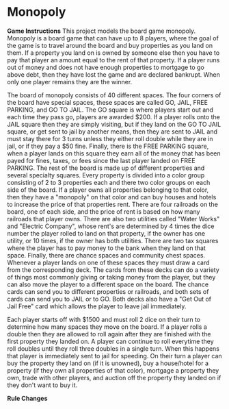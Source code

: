 # Monopoly

**Game Instructions**
This project models the board game monopoly. Monopoly is a board game that can have up to 8 players, where the goal of the game is to travel around the board and buy properties as you land on them. If a property you land on is owned by someone else then you have to pay that player an amount equal to the rent of that property. If a player runs out of money and does not have enough properties to mortgage to go above debt, then they have lost the game and are declared bankrupt. When only one player remains they are the winner.

The board of monopoly consists of 40 different spaces. The four corners of the board have special spaces, these spaces are called GO, JAIL, FREE PARKING, and GO TO JAIL. The GO square is where players start out and each time they pass go, players are awarded $200. If a player rolls onto the JAIL square then they are simply visiting, but if they land on the GO TO JAIL square, or get sent to jail by another means, then they are sent to JAIL and must stay there for 3 turns unless they either roll double while they are in jail, or if they pay a $50 fine. Finally, there is the FREE PARKING square, when a player lands on this square they earn all of the money that has been payed for fines, taxes, or fees since the last player landed on FREE PARKING. The rest of the board is made up of different properties and several specialty squares. Every property is divided into a color group consisting of 2 to 3 properties each and there two color groups on each side of the board. If a player owns all properties belonging to that color, then they have a "monopoly" on that color and can buy houses and hotels to increase the price of that properties rent. There are four railroads on the board, one of each side, and the price of rent is based on how many railroads that player owns. There are also two utilities called "Water Works" and "Electric Company", whose rent's are determined by 4 times the dice number the player rolled to land on that property, if the owner has one utility, or 10 times, if the owner has both utilities. There are two tax squares where the player has to pay money to the bank when they land on that space. Finally, there are chance spaces and community chest spaces. Whenever a player lands on one of these spaces they must draw a card from the corresponding deck. The cards from these decks can do a variety of things most commonly giving or taking money from the player, but they can also move the player to a different space on the board. The chance cards can send you to different properties or railroads, and both sets of cards can send you to JAIL or to GO. Both decks also have a "Get Out of Jail Free" card which allows the player to leave jail immediately.

Each player starts off with $1500 and must roll 2 dice on their turn to determine how many spaces they move on the board. If a player rolls a double then they are allowed to roll again after they are finished with the first property they landed on. A player can continue to roll everytime they roll doubles until they roll three doubles in a single turn. When this happens that player is immediately sent to jail for speeding. On their turn a player can buy the property they land on (if it is unowned), buy a house/hotel for a property (if they own all properties of that color), mortgage a property they own, trade with other players, and auction off the property they landed on if they don't want to buy it.

**Rule Changes**
